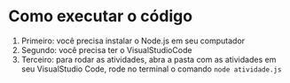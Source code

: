 
# Como executar o código
1. Primeiro: você precisa instalar o Node.js em seu computador
2. Segundo: você precisa ter o VisualStudioCode
3. Terceiro: para rodar as atividades, abra a pasta com as atividades em seu VisualStudio Code, rode no terminal o comando `node atividade.js`
